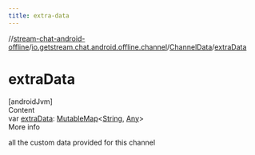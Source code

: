 ```yaml
---
title: extra-data
---
```

//[stream-chat-android-offline](../../../index.md)/[io.getstream.chat.android.offline.channel](../index.md)/[ChannelData](index.md)/[extraData](extraData.md)



# extraData  
[androidJvm]  
Content  
var [extraData](extraData.md): [MutableMap](https://kotlinlang.org/api/latest/jvm/stdlib/kotlin.collections/-mutable-map/index.html)&lt;[String](https://kotlinlang.org/api/latest/jvm/stdlib/kotlin/-string/index.html), [Any](https://kotlinlang.org/api/latest/jvm/stdlib/kotlin/-any/index.html)&gt;  
More info  


all the custom data provided for this channel

  



